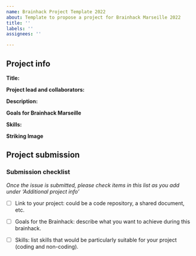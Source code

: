 ```yaml
---
name: Brainhack Project Template 2022
about: Template to propose a project for Brainhack Marseille 2022
title: ''
labels: ''
assignees: ''

---
```


<!-- Guidelines

We are very excited to meet you at the 2022 Brainhack Marseille 🎉 To submit a project, you need to be an attendee of the 2022 Brainhack Marseille. We ask you to register first over here. Thank you!

We have prepared a checklist to help with your project submission. Here is how to proceed:

1) Fill all the required project info part and upload a related image
2) Check items in the checklist below as you go through them
3) Once you are done, please delete the "Guidelines" section add a comment saying 'hi @Brainhack-Marseille/project-monitors: My project is ready!' You can check how your issue will appear by clicking on the 'preview' button under the issue title field. 
Thank you!

After this step (issue submition), we will assign a 'project monitor' to follow your submission. If at any time you need help or anything is unclear, please add a comment and ping your project monitor. Our team is here to help! -->

## Project info

**Title:**
<!-- Add a title that reflects what the content and topic will be about in a way that makes sense to newcomers who want to contribute to your project. -->

**Project lead and collaborators:**
<!-- Add surname and name of each person involved in the project. If you want you can indicate who's the project lead. You can also provide your name on twitter.-->

**Description:**
<!-- Add a brief description of the project (make it quite generic such that most people can understand). Try to include all the relevant information to answer the following questions: 
What are you doing, for who, and why;
What makes your project special and exciting;
Here you can include the link to the project or links to useful knowledges and/or resources that will be exploited by the users during the event. -->

**Goals for Brainhack Marseille**
<!-- Here you should wrap in some bullet points which are the aims of the project that you want to achieve during this event.
You can also add some milestones that will help to get an idea of the work planned (forseen advancement). -->

**Skills:**
<!-- Add a list of maximum four important skills needed to contribute to this project with the associated value of importance in percentage (e.g.: background in neuroscience, signal processing, image treatment, python 80%, c++ 50%, ...). Try to think of both coding and non-coding skills. This will help contributors to orient toward the most fitting project. -->

**Striking Image**
<!-- Upload an image related to your project. -->

## Project submission

### Submission checklist

*Once the issue is submitted, please check items in this list as you add under ‘Additional project info’*

- [ ] Link to your project: could be a code repository, a shared document, etc.

- [ ] Goals for the Brainhack: describe what you want to achieve during this brainhack. 

- [ ] Skills: list skills that would be particularly suitable for your project (coding and non-coding).
